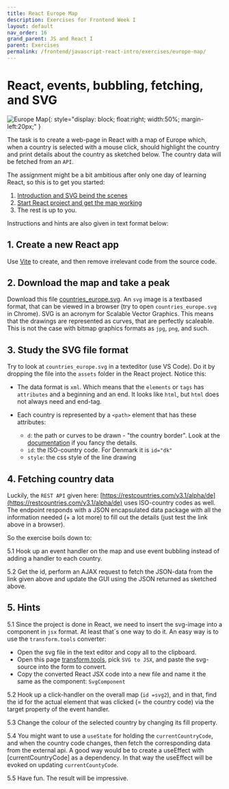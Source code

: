 ```yaml
---
title: React Europe Map
description: Exercises for Frontend Week I
layout: default
nav_order: 16
grand_parent: JS and React I
parent: Exercises
permalink: /frontend/javascript-react-intro/exercises/europe-map/
---
```


# React, events, bubbling, fetching, and SVG

![Europe Map](./images/europemap_animated.png){: style="display: block; float:right; width:50%; margin-left:20px;" }

The task is to create a web-page in React with a map of Europe which, when a country is selected with a mouse click, should highlight the country and print details about the country as sketched below. The country data will be fetched from an `API`.

The assignment might be a bit ambitious after only one day of learning React, so this is to get you started:

1. [Introduction and SVG beind the scenes](https://cphbusiness.cloud.panopto.eu/Panopto/Pages/Viewer.aspx?id=c1345264-dd22-48bb-8087-b0be00bad627)
2. [Start React project and get the map working](https://cphbusiness.cloud.panopto.eu/Panopto/Pages/Viewer.aspx?id=2f17512b-7ea3-4053-b78d-b0be00bae11b)
3. The rest is up to you.

Instructions and hints are also given in text format below:

## 1. Create a new React app

Use [Vite](../../../toolbox/react/vite.md) to create, and then remove irrelevant code from the source code.

## 2. Download the map and take a peak

Download this file [countries_europe.svg](./images/countries_europe.svg). An `svg` image is a textbased format, that can be viewed in a browser (try to open `countries_europe.svg` in Chrome). SVG is an acronym for Scalable Vector Graphics. This means that the drawings are represented as curves, that are perfectly scaleable. This is not the case with bitmap graphics formats as `jpg`, `png`, and such.

## 3. Study the SVG file format

Try to look at `countries_europe.svg` in a texteditor (use VS Code). Do it by dropping the file into the `assets` folder in the React project. Notice this:

- The data format is `xml`. Which means that the `elements` or `tags` has `attributes` and a beginning and an end. It looks like `html`, but `html` does not always need and end-tag.

- Each country is represented by a `<path>` element that has these attributes:
  - `d`: the path or curves to be drawn - "the country border". Look at the [documentation](https://developer.mozilla.org/en-US/docs/Web/SVG/Attribute/d) if you fancy the details.
  - `id`: the ISO-country code. For Denmark it is `id="dk"`
  - `style`: the css style of the line drawing

## 4. Fetching country data

Luckily, the `REST API` given here: [https://restcountries.com/v3.1/alpha/de](https://restcountries.com/v3.1/alpha/de) uses ISO-country codes as well. The endpoint responds with a JSON encapsulated data package with all the information needed (+ a lot more) to fill out the details (just test the link above in a browser).

So the exercise boils down to:

5.1 Hook up an event handler on the map and use event bubbling instead of adding a handler to each country.

5.2 Get the id, perform an AJAX request to fetch the JSON-data from the link given above and update the GUI using the JSON returned as sketched above.

## 5. Hints

5.1 Since the project is done in React, we need to insert the svg-image into a component in `jsx` format. At least that´s one way to do it. An easy way is to use the `transform.tools` converter:

- Open the svg file in the text editor and copy all to the clipboard.
- Open this page [transform.tools](https://transform.tools/), pick `SVG to JSX`, and paste the svg-source into the form to convert.
- Copy the converted React JSX code into a new file and name it the same as the component: `SvgComponent`

5.2 Hook up a click-handler on the overall map (`id =svg2`), and in that, find the id for the actual element that was clicked (= the country code) via the target property of the event handler.

5.3 Change the colour of the selected country by changing its fill property.

5.4 You might want to use a `useState` for holding the `currentCountryCode`, and when the country code changes, then fetch the corresponding data from the external api. A good way would be to create a useEffect with [currentCountryCode] as a dependency. In that way the useEffect will be evoked on updating `currentCountyCode`.

5.5 Have fun. The result will be impressive.
